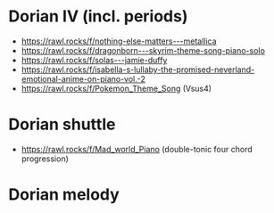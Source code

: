 # Dorian IV (incl. periods)

- https://rawl.rocks/f/nothing-else-matters---metallica
- https://rawl.rocks/f/dragonborn---skyrim-theme-song-piano-solo
- https://rawl.rocks/f/solas---jamie-duffy
- https://rawl.rocks/f/isabella-s-lullaby-the-promised-neverland-emotional-anime-on-piano-vol.-2
- https://rawl.rocks/f/Pokemon_Theme_Song (Vsus4)


# Dorian shuttle

- https://rawl.rocks/f/Mad_world_Piano (double-tonic four chord progression)

# Dorian melody


